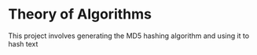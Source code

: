 # Theory of Algorithms

This project involves generating the MD5 hashing algorithm and using it to hash text


